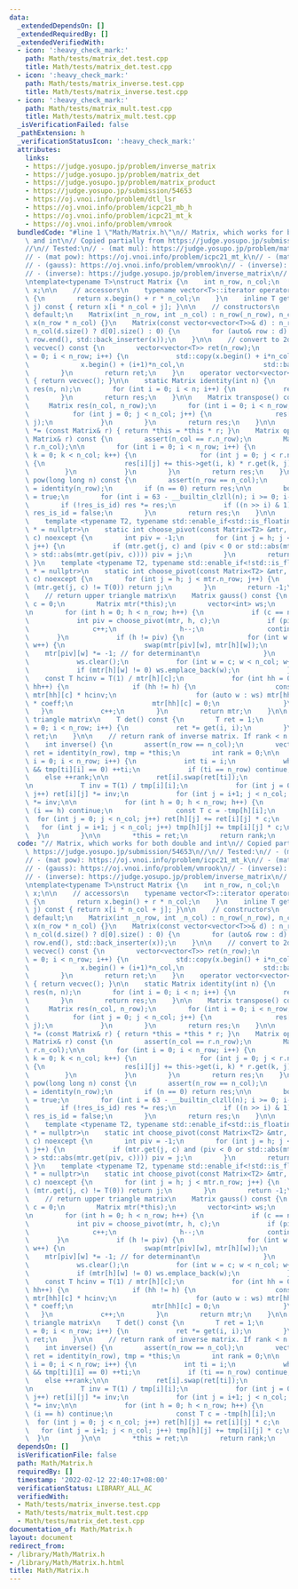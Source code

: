 ```yaml
---
data:
  _extendedDependsOn: []
  _extendedRequiredBy: []
  _extendedVerifiedWith:
  - icon: ':heavy_check_mark:'
    path: Math/tests/matrix_det.test.cpp
    title: Math/tests/matrix_det.test.cpp
  - icon: ':heavy_check_mark:'
    path: Math/tests/matrix_inverse.test.cpp
    title: Math/tests/matrix_inverse.test.cpp
  - icon: ':heavy_check_mark:'
    path: Math/tests/matrix_mult.test.cpp
    title: Math/tests/matrix_mult.test.cpp
  _isVerificationFailed: false
  _pathExtension: h
  _verificationStatusIcon: ':heavy_check_mark:'
  attributes:
    links:
    - https://judge.yosupo.jp/problem/inverse_matrix
    - https://judge.yosupo.jp/problem/matrix_det
    - https://judge.yosupo.jp/problem/matrix_product
    - https://judge.yosupo.jp/submission/54653
    - https://oj.vnoi.info/problem/dtl_lsr
    - https://oj.vnoi.info/problem/icpc21_mb_h
    - https://oj.vnoi.info/problem/icpc21_mt_k
    - https://oj.vnoi.info/problem/vmrook
  bundledCode: "#line 1 \"Math/Matrix.h\"\n// Matrix, which works for both double\
    \ and int\n// Copied partially from https://judge.yosupo.jp/submission/54653\n\
    //\n// Tested:\n// - (mat mul): https://judge.yosupo.jp/problem/matrix_product\n\
    // - (mat pow): https://oj.vnoi.info/problem/icpc21_mt_k\n// - (mat pow): https://oj.vnoi.info/problem/icpc21_mb_h\n\
    // - (gauss): https://oj.vnoi.info/problem/vmrook\n// - (inverse): https://oj.vnoi.info/problem/dtl_lsr\n\
    // - (inverse): https://judge.yosupo.jp/problem/inverse_matrix\n// - (det): https://judge.yosupo.jp/problem/matrix_det\n\
    \ntemplate<typename T>\nstruct Matrix {\n    int n_row, n_col;\n    vector<T>\
    \ x;\n\n    // accessors\n    typename vector<T>::iterator operator [] (int r)\
    \ {\n        return x.begin() + r * n_col;\n    }\n    inline T get(int i, int\
    \ j) const { return x[i * n_col + j]; }\n\n    // constructors\n    Matrix() =\
    \ default;\n    Matrix(int _n_row, int _n_col) : n_row(_n_row), n_col(_n_col),\
    \ x(n_row * n_col) {}\n    Matrix(const vector<vector<T>>& d) : n_row(d.size()),\
    \ n_col(d.size() ? d[0].size() : 0) {\n        for (auto& row : d) std::copy(row.begin(),\
    \ row.end(), std::back_inserter(x));\n    }\n\n    // convert to 2d vec\n    vector<vector<T>>\
    \ vecvec() const {\n        vector<vector<T>> ret(n_row);\n        for (int i\
    \ = 0; i < n_row; i++) {\n            std::copy(x.begin() + i*n_col,\n       \
    \             x.begin() + (i+1)*n_col,\n                    std::back_inserter(ret[i]));\n\
    \        }\n        return ret;\n    }\n    operator vector<vector<T>>() const\
    \ { return vecvec(); }\n\n    static Matrix identity(int n) {\n        Matrix\
    \ res(n, n);\n        for (int i = 0; i < n; i++) {\n            res[i][i] = 1;\n\
    \        }\n        return res;\n    }\n\n    Matrix transpose() const {\n   \
    \     Matrix res(n_col, n_row);\n        for (int i = 0; i < n_row; i++) {\n \
    \           for (int j = 0; j < n_col; j++) {\n                res[j][i] = this->get(i,\
    \ j);\n            }\n        }\n        return res;\n    }\n\n    Matrix& operator\
    \ *= (const Matrix& r) { return *this = *this * r; }\n    Matrix operator * (const\
    \ Matrix& r) const {\n        assert(n_col == r.n_row);\n        Matrix res(n_row,\
    \ r.n_col);\n\n        for (int i = 0; i < n_row; i++) {\n            for (int\
    \ k = 0; k < n_col; k++) {\n                for (int j = 0; j < r.n_col; j++)\
    \ {\n                    res[i][j] += this->get(i, k) * r.get(k, j);\n       \
    \         }\n            }\n        }\n        return res;\n    }\n\n    Matrix\
    \ pow(long long n) const {\n        assert(n_row == n_col);\n        Matrix res\
    \ = identity(n_row);\n        if (n == 0) return res;\n\n        bool res_is_id\
    \ = true;\n        for (int i = 63 - __builtin_clzll(n); i >= 0; i--) {\n    \
    \        if (!res_is_id) res *= res;\n            if ((n >> i) & 1) res *= (*this),\
    \ res_is_id = false;\n        }\n        return res;\n    }\n\n    // Gauss\n\
    \    template <typename T2, typename std::enable_if<std::is_floating_point<T2>::value>::type\
    \ * = nullptr>\n    static int choose_pivot(const Matrix<T2> &mtr, int h, int\
    \ c) noexcept {\n        int piv = -1;\n        for (int j = h; j < mtr.n_row;\
    \ j++) {\n            if (mtr.get(j, c) and (piv < 0 or std::abs(mtr.get(j, c))\
    \ > std::abs(mtr.get(piv, c)))) piv = j;\n        }\n        return piv;\n   \
    \ }\n    template <typename T2, typename std::enable_if<!std::is_floating_point<T2>::value>::type\
    \ * = nullptr>\n    static int choose_pivot(const Matrix<T2> &mtr, int h, int\
    \ c) noexcept {\n        for (int j = h; j < mtr.n_row; j++) {\n            if\
    \ (mtr.get(j, c) != T(0)) return j;\n        }\n        return -1;\n    }\n\n\
    \    // return upper triangle matrix\n    Matrix gauss() const {\n        int\
    \ c = 0;\n        Matrix mtr(*this);\n        vector<int> ws;\n        ws.reserve(n_col);\n\
    \n        for (int h = 0; h < n_row; h++) {\n            if (c == n_col) break;\n\
    \            int piv = choose_pivot(mtr, h, c);\n            if (piv == -1) {\n\
    \                c++;\n                h--;\n                continue;\n     \
    \       }\n            if (h != piv) {\n                for (int w = 0; w < n_col;\
    \ w++) {\n                    swap(mtr[piv][w], mtr[h][w]);\n                \
    \    mtr[piv][w] *= -1; // for determinant\n                }\n            }\n\
    \            ws.clear();\n            for (int w = c; w < n_col; w++) {\n    \
    \            if (mtr[h][w] != 0) ws.emplace_back(w);\n            }\n        \
    \    const T hcinv = T(1) / mtr[h][c];\n            for (int hh = 0; hh < n_row;\
    \ hh++) {\n                if (hh != h) {\n                    const T coeff =\
    \ mtr[hh][c] * hcinv;\n                    for (auto w : ws) mtr[hh][w] -= mtr[h][w]\
    \ * coeff;\n                    mtr[hh][c] = 0;\n                }\n         \
    \   }\n            c++;\n        }\n        return mtr;\n    }\n\n    // For upper\
    \ triangle matrix\n    T det() const {\n        T ret = 1;\n        for (int i\
    \ = 0; i < n_row; i++) {\n            ret *= get(i, i);\n        }\n        return\
    \ ret;\n    }\n\n    // return rank of inverse matrix. If rank < n -> not invertible\n\
    \    int inverse() {\n        assert(n_row == n_col);\n        vector<vector<T>>\
    \ ret = identity(n_row), tmp = *this;\n        int rank = 0;\n\n        for (int\
    \ i = 0; i < n_row; i++) {\n            int ti = i;\n            while (ti < n_row\
    \ && tmp[ti][i] == 0) ++ti;\n            if (ti == n_row) continue;\n        \
    \    else ++rank;\n\n            ret[i].swap(ret[ti]);\n            tmp[i].swap(tmp[ti]);\n\
    \n            T inv = T(1) / tmp[i][i];\n            for (int j = 0; j < n_col;\
    \ j++) ret[i][j] *= inv;\n            for (int j = i+1; j < n_col; j++) tmp[i][j]\
    \ *= inv;\n\n            for (int h = 0; h < n_row; h++) {\n                if\
    \ (i == h) continue;\n                const T c = -tmp[h][i];\n              \
    \  for (int j = 0; j < n_col; j++) ret[h][j] += ret[i][j] * c;\n             \
    \   for (int j = i+1; j < n_col; j++) tmp[h][j] += tmp[i][j] * c;\n          \
    \  }\n        }\n\n        *this = ret;\n        return rank;\n    }\n};\n"
  code: "// Matrix, which works for both double and int\n// Copied partially from\
    \ https://judge.yosupo.jp/submission/54653\n//\n// Tested:\n// - (mat mul): https://judge.yosupo.jp/problem/matrix_product\n\
    // - (mat pow): https://oj.vnoi.info/problem/icpc21_mt_k\n// - (mat pow): https://oj.vnoi.info/problem/icpc21_mb_h\n\
    // - (gauss): https://oj.vnoi.info/problem/vmrook\n// - (inverse): https://oj.vnoi.info/problem/dtl_lsr\n\
    // - (inverse): https://judge.yosupo.jp/problem/inverse_matrix\n// - (det): https://judge.yosupo.jp/problem/matrix_det\n\
    \ntemplate<typename T>\nstruct Matrix {\n    int n_row, n_col;\n    vector<T>\
    \ x;\n\n    // accessors\n    typename vector<T>::iterator operator [] (int r)\
    \ {\n        return x.begin() + r * n_col;\n    }\n    inline T get(int i, int\
    \ j) const { return x[i * n_col + j]; }\n\n    // constructors\n    Matrix() =\
    \ default;\n    Matrix(int _n_row, int _n_col) : n_row(_n_row), n_col(_n_col),\
    \ x(n_row * n_col) {}\n    Matrix(const vector<vector<T>>& d) : n_row(d.size()),\
    \ n_col(d.size() ? d[0].size() : 0) {\n        for (auto& row : d) std::copy(row.begin(),\
    \ row.end(), std::back_inserter(x));\n    }\n\n    // convert to 2d vec\n    vector<vector<T>>\
    \ vecvec() const {\n        vector<vector<T>> ret(n_row);\n        for (int i\
    \ = 0; i < n_row; i++) {\n            std::copy(x.begin() + i*n_col,\n       \
    \             x.begin() + (i+1)*n_col,\n                    std::back_inserter(ret[i]));\n\
    \        }\n        return ret;\n    }\n    operator vector<vector<T>>() const\
    \ { return vecvec(); }\n\n    static Matrix identity(int n) {\n        Matrix\
    \ res(n, n);\n        for (int i = 0; i < n; i++) {\n            res[i][i] = 1;\n\
    \        }\n        return res;\n    }\n\n    Matrix transpose() const {\n   \
    \     Matrix res(n_col, n_row);\n        for (int i = 0; i < n_row; i++) {\n \
    \           for (int j = 0; j < n_col; j++) {\n                res[j][i] = this->get(i,\
    \ j);\n            }\n        }\n        return res;\n    }\n\n    Matrix& operator\
    \ *= (const Matrix& r) { return *this = *this * r; }\n    Matrix operator * (const\
    \ Matrix& r) const {\n        assert(n_col == r.n_row);\n        Matrix res(n_row,\
    \ r.n_col);\n\n        for (int i = 0; i < n_row; i++) {\n            for (int\
    \ k = 0; k < n_col; k++) {\n                for (int j = 0; j < r.n_col; j++)\
    \ {\n                    res[i][j] += this->get(i, k) * r.get(k, j);\n       \
    \         }\n            }\n        }\n        return res;\n    }\n\n    Matrix\
    \ pow(long long n) const {\n        assert(n_row == n_col);\n        Matrix res\
    \ = identity(n_row);\n        if (n == 0) return res;\n\n        bool res_is_id\
    \ = true;\n        for (int i = 63 - __builtin_clzll(n); i >= 0; i--) {\n    \
    \        if (!res_is_id) res *= res;\n            if ((n >> i) & 1) res *= (*this),\
    \ res_is_id = false;\n        }\n        return res;\n    }\n\n    // Gauss\n\
    \    template <typename T2, typename std::enable_if<std::is_floating_point<T2>::value>::type\
    \ * = nullptr>\n    static int choose_pivot(const Matrix<T2> &mtr, int h, int\
    \ c) noexcept {\n        int piv = -1;\n        for (int j = h; j < mtr.n_row;\
    \ j++) {\n            if (mtr.get(j, c) and (piv < 0 or std::abs(mtr.get(j, c))\
    \ > std::abs(mtr.get(piv, c)))) piv = j;\n        }\n        return piv;\n   \
    \ }\n    template <typename T2, typename std::enable_if<!std::is_floating_point<T2>::value>::type\
    \ * = nullptr>\n    static int choose_pivot(const Matrix<T2> &mtr, int h, int\
    \ c) noexcept {\n        for (int j = h; j < mtr.n_row; j++) {\n            if\
    \ (mtr.get(j, c) != T(0)) return j;\n        }\n        return -1;\n    }\n\n\
    \    // return upper triangle matrix\n    Matrix gauss() const {\n        int\
    \ c = 0;\n        Matrix mtr(*this);\n        vector<int> ws;\n        ws.reserve(n_col);\n\
    \n        for (int h = 0; h < n_row; h++) {\n            if (c == n_col) break;\n\
    \            int piv = choose_pivot(mtr, h, c);\n            if (piv == -1) {\n\
    \                c++;\n                h--;\n                continue;\n     \
    \       }\n            if (h != piv) {\n                for (int w = 0; w < n_col;\
    \ w++) {\n                    swap(mtr[piv][w], mtr[h][w]);\n                \
    \    mtr[piv][w] *= -1; // for determinant\n                }\n            }\n\
    \            ws.clear();\n            for (int w = c; w < n_col; w++) {\n    \
    \            if (mtr[h][w] != 0) ws.emplace_back(w);\n            }\n        \
    \    const T hcinv = T(1) / mtr[h][c];\n            for (int hh = 0; hh < n_row;\
    \ hh++) {\n                if (hh != h) {\n                    const T coeff =\
    \ mtr[hh][c] * hcinv;\n                    for (auto w : ws) mtr[hh][w] -= mtr[h][w]\
    \ * coeff;\n                    mtr[hh][c] = 0;\n                }\n         \
    \   }\n            c++;\n        }\n        return mtr;\n    }\n\n    // For upper\
    \ triangle matrix\n    T det() const {\n        T ret = 1;\n        for (int i\
    \ = 0; i < n_row; i++) {\n            ret *= get(i, i);\n        }\n        return\
    \ ret;\n    }\n\n    // return rank of inverse matrix. If rank < n -> not invertible\n\
    \    int inverse() {\n        assert(n_row == n_col);\n        vector<vector<T>>\
    \ ret = identity(n_row), tmp = *this;\n        int rank = 0;\n\n        for (int\
    \ i = 0; i < n_row; i++) {\n            int ti = i;\n            while (ti < n_row\
    \ && tmp[ti][i] == 0) ++ti;\n            if (ti == n_row) continue;\n        \
    \    else ++rank;\n\n            ret[i].swap(ret[ti]);\n            tmp[i].swap(tmp[ti]);\n\
    \n            T inv = T(1) / tmp[i][i];\n            for (int j = 0; j < n_col;\
    \ j++) ret[i][j] *= inv;\n            for (int j = i+1; j < n_col; j++) tmp[i][j]\
    \ *= inv;\n\n            for (int h = 0; h < n_row; h++) {\n                if\
    \ (i == h) continue;\n                const T c = -tmp[h][i];\n              \
    \  for (int j = 0; j < n_col; j++) ret[h][j] += ret[i][j] * c;\n             \
    \   for (int j = i+1; j < n_col; j++) tmp[h][j] += tmp[i][j] * c;\n          \
    \  }\n        }\n\n        *this = ret;\n        return rank;\n    }\n};\n"
  dependsOn: []
  isVerificationFile: false
  path: Math/Matrix.h
  requiredBy: []
  timestamp: '2022-02-12 22:40:17+08:00'
  verificationStatus: LIBRARY_ALL_AC
  verifiedWith:
  - Math/tests/matrix_inverse.test.cpp
  - Math/tests/matrix_mult.test.cpp
  - Math/tests/matrix_det.test.cpp
documentation_of: Math/Matrix.h
layout: document
redirect_from:
- /library/Math/Matrix.h
- /library/Math/Matrix.h.html
title: Math/Matrix.h
---
```

